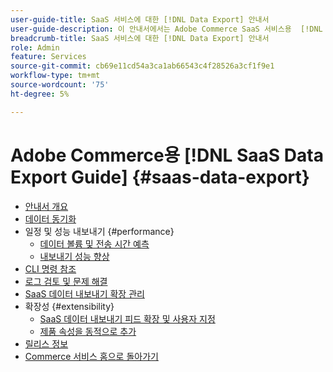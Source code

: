 ```yaml
---
user-guide-title: SaaS 서비스에 대한 [!DNL Data Export] 안내서
user-guide-description: 이 안내서에서는 Adobe Commerce SaaS 서비스용  [!DNL Data Export] 확장 사용에 대한 자세한 지침을 제공합니다.
breadcrumb-title: SaaS 서비스에 대한 [!DNL Data Export] 안내서
role: Admin
feature: Services
source-git-commit: cb69e11cd54a3ca1ab66543c4f28526a3cf1f9e1
workflow-type: tm+mt
source-wordcount: '75'
ht-degree: 5%

---
```


# Adobe Commerce용 [!DNL SaaS Data Export Guide] {#saas-data-export}

- [안내서 개요](overview.md)
- [데이터 동기화](data-synchronization.md)
- 일정 및 성능 내보내기 {#performance}
   - [데이터 볼륨 및 전송 시간 예측](estimate-data-volume-sync-time.md)
   - [내보내기 성능 향상](customize-export-processing.md)
- [CLI 명령 참조](data-export-cli-commands.md)
- [로그 검토 및 문제 해결](troubleshooting-logging.md)
- [SaaS 데이터 내보내기 확장 관리](manage-extension.md)
- 확장성 {#extensibility}
   - [SaaS 데이터 내보내기 피드 확장 및 사용자 지정](extensibility-and-customizations.md)
   - [제품 속성을 동적으로 추가](add-attribute-dynamically.md)
- [릴리스 정보](release-notes.md)
- [Commerce 서비스 홈으로 돌아가기](https://experienceleague.adobe.com/docs/commerce/user-guides/home.html)

